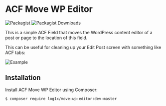 # ACF Move WP Editor
[![Packagist](https://img.shields.io/packagist/v/log1x/acf-move-wp-editor.svg?style=flat-square)](https://packagist.org/packages/log1x/acf-move-wp-editor)
[![Packagist Downloads](https://img.shields.io/packagist/dt/log1x/acf-move-wp-editor.svg?style=flat-square)](https://packagist.org/packages/log1x/acf-move-wp-editor)

This is a simple ACF Field that moves the WordPress content editor of a post or page to the location of this field.

This can be useful for cleaning up your Edit Post screen with something like ACF tabs:

![Example](https://log1x.com/screenshots/2017-09-13_17-16-47_QrdD0.png)

## Installation
Install ACF Move WP Editor using Composer:

```
$ composer require log1x/move-wp-editor:dev-master
```

